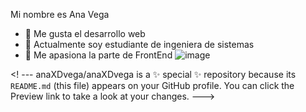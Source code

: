  Mi nombre es Ana Vega
- 👀 Me gusta el desarrollo web
- 🌱 Actualmente soy estudiante de ingeniera de sistemas
- 💞️ Me apasiona la parte de FrontEnd
![image](https://user-images.githubusercontent.com/40269205/119900372-0fc3cb00-bf0a-11eb-910a-abeea5dacbd4.png)

<! ---
anaXDvega/anaXDvega is a ✨ special ✨ repository because its `README.md` (this file) appears on your GitHub profile.
You can click the Preview link to take a look at your changes.
--->
